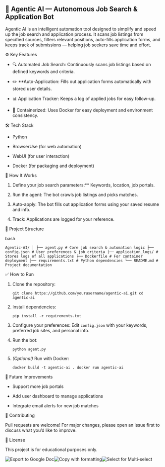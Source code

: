 

📌 Agentic AI — Autonomous Job Search & Application Bot
-------------------------------------------------------

Agentic AI is an intelligent automation tool designed to simplify and speed up the job search and application process. It scans job listings from specified sources, filters relevant positions, auto-fills application forms, and keeps track of submissions — helping job seekers save time and effort.



 ⚙️ Key Features

*   🔍 Automated Job Search: Continuously scans job listings based on defined keywords and criteria.
    
*   ✏️ **Auto-Application: Fills out application forms automatically with stored user details.
    
*   📊 Application Tracker: Keeps a log of applied jobs for easy follow-up.
    
*   🐳 Containerized: Uses Docker for easy deployment and environment consistency.
    

  
🛠️ Tech Stack

*   Python
    
*   BrowserUse (for web automation)
    
*   WebUI (for user interaction)
    
*   Docker (for packaging and deployment)
    

  

 🚀 How It Works

1.  Define your job search parameters:** Keywords, location, job portals.
    
2.  Run the agent: The bot crawls job listings and picks matches.
    
3.  Auto-apply: The bot fills out application forms using your saved resume and info.
    
4.  Track: Applications are logged for your reference.
    



 📁 Project Structure

bash

`Agentic-AI/
│
├── agent.py # Core job search & automation logic ├── config.json # User preferences & job criteria ├── application_logs/ # Stores logs of all applications ├── Dockerfile # For container deployment ├── requirements.txt # Python dependencies └── README.md # Project documentation` 



 ✅ How to Run

1.  Clone the repository:
    
    `git clone https://github.com/yourusername/agentic-ai.git cd agentic-ai` 
    
2.  Install dependencies:
    
    `pip install -r requirements.txt` 
    
3.  Configure your preferences:
    Edit `config.json` with your keywords, preferred job sites, and personal info.
    
4.  Run the bot:
    
    `python agent.py` 
    
5.  _(Optional)_ Run with Docker:
    
    `docker build -t agentic-ai .
    docker run agentic-ai` 
    



 📌 Future Improvements

*   Support more job portals
    
*   Add user dashboard to manage applications
    
*   Integrate email alerts for new job matches
    

  

 🤝 Contributing

Pull requests are welcome! For major changes, please open an issue first to discuss what you’d like to improve.



 📜 License

This project is for educational purposes only.



![Export to Google Doc](chrome-extension://iapioliapockkkikccgbiaalfhoieano/assets/create.svg)![Copy with formatting](chrome-extension://iapioliapockkkikccgbiaalfhoieano/assets/copy.svg)![Select for Multi-select](chrome-extension://iapioliapockkkikccgbiaalfhoieano/assets/multi-select.svg)
